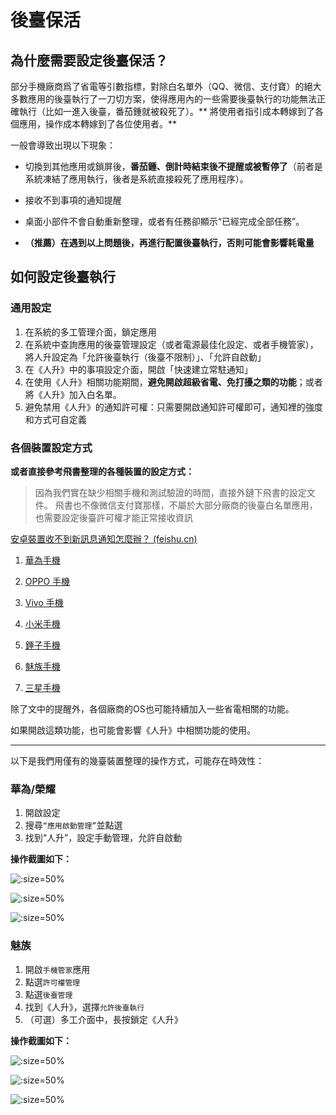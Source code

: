 # 後臺保活

## 為什麼需要設定後臺保活？

部分手機廠商爲了省電等引數指標，對除白名單外（QQ、微信、支付寶）的絕大多數應用的後臺執行了一刀切方案，使得應用內的一些需要後臺執行的功能無法正確執行（比如一進入後臺，番茄鍾就被殺死了）。**
將使用者指引成本轉嫁到了各個應用，操作成本轉嫁到了各位使用者。**

一般會導致出現以下現象：

- 切換到其他應用或鎖屏後，**番茄鍾、倒計時結束後不提醒或被暫停了**（前者是系統凍結了應用執行，後者是系統直接殺死了應用程序）。
- 接收不到事項的通知提醒

- 桌面小部件不會自動重新整理，或者有任務卻顯示“已經完成全部任務”。
- **（推薦）在遇到以上問題後，再進行配置後臺執行，否則可能會影響耗電量**



## 如何設定後臺執行

### 通用設定

1. 在系統的多工管理介面，鎖定應用
2. 在系統中查詢應用的後臺管理設定（或者電源最佳化設定、或者手機管家），將人升設定為「允許後臺執行（後臺不限制）」、「允許自啟動」
3. 在《人升》中的事項設定介面，開啟「快速建立常駐通知」
4. 在使用《人升》相關功能期間，**避免開啟超級省電、免打擾之類的功能**；或者將《人升》加入白名單。
5. 避免禁用《人升》的通知許可權：只需要開啟通知許可權即可，通知裡的強度和方式可自定義



### 各個裝置設定方式

**或者直接參考飛書整理的各種裝置的設定方式：**

> 因為我們實在缺少相關手機和測試驗證的時間，直接外鏈下飛書的設定文件。
> 飛書也不像微信支付寶那樣，不屬於大部分廠商的後臺白名單應用，也需要設定後臺許可權才能正常接收資訊

[安卓裝置收不到新訊息通知怎麼辦？ (feishu.cn)](https://www.feishu.cn/hc/zh-CN/articles/360025451293)

1. [華為手機](https://www.feishu.cn/hc/zh-CN/articles/360025451293#lineguid-RNpJyL)

2. [OPPO 手機](https://www.feishu.cn/hc/zh-CN/articles/360025451293#lineguid-rqfhmK)

3. [Vivo 手機](https://www.feishu.cn/hc/zh-CN/articles/360025451293#lineguid-xi6S8F)

4. [小米手機](https://www.feishu.cn/hc/zh-CN/articles/360025451293#lineguid-uoxEk6)

5. [錘子手機](https://www.feishu.cn/hc/zh-CN/articles/360025451293#lineguid-ylGl04)

6. [魅族手機](https://www.feishu.cn/hc/zh-CN/articles/360025451293#lineguid-5zC9BG)

7. [三星手機](https://www.feishu.cn/hc/zh-CN/articles/360025451293#lineguid-e1tk3a)

除了文中的提醒外，各個廠商的OS也可能持續加入一些省電相關的功能。

如果開啟這類功能，也可能會影響《人升》中相關功能的使用。



---



以下是我們用僅有的幾臺裝置整理的操作方式，可能存在時效性：

### 華為/榮耀

1. 開啟設定
2. 搜尋`“應用啟動管理”`並點選
4. 找到“人升”，設定手動管理，允許自啟動



**操作截圖如下：**

![](_media/background_running/emui_01.jpg ':size=50%')

![](_media/background_running/emui_02.jpg ':size=50%')

![](_media/background_running/emui_03.jpg ':size=50%')


### 魅族

1. 開啟`手機管家`應用
2. 點選`許可權管理`
3. 點選`後臺管理`
4. 找到《人升》，選擇`允許後臺執行`
5. （可選）多工介面中，長按鎖定《人升》



**操作截圖如下：**


![](_media/background_running/flyme_01.jpg ':size=50%')

![](_media/background_running/flyme_02.jpg ':size=50%')

![](_media/background_running/flyme_03.jpg ':size=50%')
